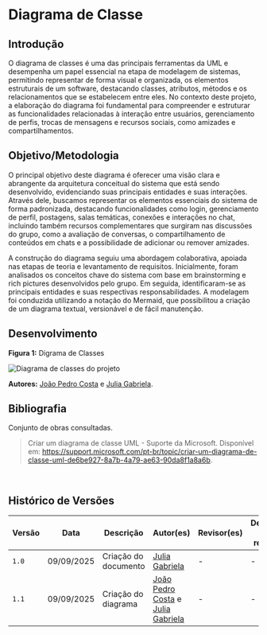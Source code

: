 # Diagrama de Classe

## Introdução

O diagrama de classes é uma das principais ferramentas da UML e desempenha um papel essencial na etapa de modelagem de sistemas, permitindo representar de forma visual e organizada, os elementos estruturais de um software, destacando classes, atributos, métodos e os relacionamentos que se estabelecem entre eles. No contexto deste projeto, a elaboração do diagrama foi fundamental para compreender e estruturar as funcionalidades relacionadas à interação entre usuários, gerenciamento de perfis, trocas de mensagens e recursos sociais, como amizades e compartilhamentos.  

## Objetivo/Metodologia

O principal objetivo deste diagrama é oferecer uma visão clara e abrangente da arquitetura conceitual do sistema que está sendo desenvolvido, evidenciando suas principais entidades e suas interações. Através dele, buscamos representar os elementos essenciais do sistema de forma padronizada, destacando funcionalidades como login, gerenciamento de perfil, postagens, salas temáticas, conexões e interações no chat, incluindo também recursos complementares que surgiram nas discussões do grupo, como a avaliação de conversas, o compartilhamento de conteúdos em chats e a possibilidade de adicionar ou remover amizades.  

A construção do diagrama seguiu uma abordagem colaborativa, apoiada nas etapas de teoria e levantamento de requisitos. Inicialmente, foram analisados os conceitos chave do sistema com base em brainstorming e rich pictures desenvolvidos pelo grupo. Em seguida, identificaram-se as principais entidades e suas respectivas responsabilidades. A modelagem foi conduzida utilizando a notação do Mermaid, que possibilitou a criação de um diagrama textual, versionável e de fácil manutenção.  

## Desenvolvimento

**Figura 1:** Digrama de Classes  

![Diagrama de classes do projeto](assets/diagrama_de_classes.png)  

**Autores:** [João Pedro Costa](https://github.com/johnaopedro) e [Julia Gabriela](https://github.com/JuliaGabP).  

## Bibliografia  

Conjunto de obras consultadas.  

> Criar um diagrama de classe UML - Suporte da Microsoft. Disponível em: <https://support.microsoft.com/pt-br/topic/criar-um-diagrama-de-classe-uml-de6be927-8a7b-4a79-ae63-90da8f1a8a6b>.  

‌
## Histórico de Versões

| Versão |     Data    | Descrição   | Autor(es) | Revisor(es) | Detalhes da revisão | 
| ------ | ----------- | ----------- | --------- | ----------- | --------------------|
| `1.0`  | 09/09/2025  | Criação do documento | [Julia Gabriela](https://github.com/JuliaGabP) | - | - |
| `1.1`  | 09/09/2025  | Criação do diagrama | [João Pedro Costa](https://github.com/johnaopedro) e [Julia Gabriela](https://github.com/JuliaGabP) | - | - |

